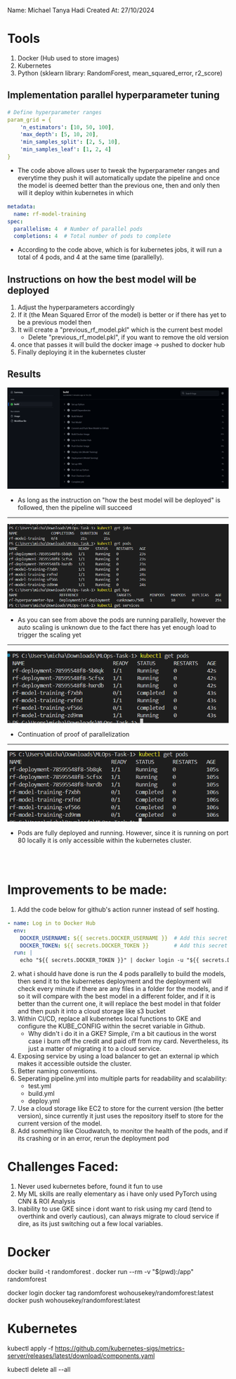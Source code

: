 Name: Michael Tanya Hadi
Created At: 27/10/2024

# Tools
1. Docker (Hub used to store images)
2. Kubernetes
3. Python (sklearn library: RandomForest, mean_squared_error, r2_score)

## Implementation parallel hyperparameter tuning
```yaml
# Define hyperparameter ranges
param_grid = {
    'n_estimators': [10, 50, 100],
    'max_depth': [5, 10, 20],
    'min_samples_split': [2, 5, 10],
    'min_samples_leaf': [1, 2, 4]
}
```
- The code above allows user to tweak the hyperparameter ranges and everytime they push it will automatically update the pipeline and once the model is deemed better than the previous one, then and only then will it deploy within kubernetes in which
```yaml
metadata:
  name: rf-model-training
spec:
  parallelism: 4  # Number of parallel pods
  completions: 4  # Total number of pods to complete
```
- According to the code above, which is for kubernetes jobs, it will run a total of 4 pods, and 4 at the same time (parallelly).

## Instructions on how the best model will be deployed
1. Adjust the hyperparameters accordingly
2. If it (the Mean Squared Error of the model) is better or if there has yet to be a previous model then
3. It will create a "previous_rf_model.pkl" which is the current best model
    - Delete "previous_rf_model.pkl", if you want to remove the old version
4. once that passes it will build the docker image -> pushed to docker hub 
5. Finally deploying it in the kubernetes cluster

## Results
![pipeline-img](img/pipeline-complete.png)
- As long as the instruction on "how the best model will be deployed" is followed, then the pipeline will succeed
---
![pods-running-before](img/pods-running-before.png)
- As you can see from above the pods are running parallelly, however the auto scaling is unknown due to the fact there has yet enough load to trigger the scaling yet
---
![pods-running-parallel](img/pods-running-parallel.png)
- Continuation of proof of parallelization
---
![pods-deployed-running](img/pods-deployed-running.png)
- Pods are fully deployed and running. However, since it is running on port 80 locally it is only accessible within the kubernetes cluster.


<br/><br/>

# Improvements to be made:
1. Add the code below for github's action runner instead of self hosting.
```yaml
- name: Log in to Docker Hub
  env:
    DOCKER_USERNAME: ${{ secrets.DOCKER_USERNAME }}  # Add this secret in GitHub
    DOCKER_TOKEN: ${{ secrets.DOCKER_TOKEN }}        # Add this secret in GitHub
  run: |
    echo "${{ secrets.DOCKER_TOKEN }}" | docker login -u "${{ secrets.DOCKER_USERNAME }}" --password-stdin
```
2. what i should have done is run the 4 pods parallelly to build the models, then send it to the kubernetes deployment and the deployment will check every minute if there are any files in a folder for the models, and if so it will compare with the best model in a different folder, and if it is better than the current one, it will replace the best model in that folder and then push it into a cloud storage like s3 bucket
3. Within CI/CD, replace all kubernetes local functions to GKE and configure the KUBE_CONFIG within the secret variable in Github.
    - Why didn't i do it in a GKE? Simple, i'm a bit cautious in the worst case i burn off the credit and paid off from my card. Nevertheless, its just a matter of migrating it to a cloud service.
4. Exposing service by using a load balancer to get an external ip which makes it accessible outside the cluster.
5. Better naming conventions.
6. Seperating pipeline.yml into multiple parts for readability and scalability:
    - test.yml
    - build.yml
    - deploy.yml
7. Use a cloud storage like EC2 to store for the current version (the better version), since currently it just uses the repository itself to store for the current version of the model.
8. Add something like Cloudwatch, to monitor the health of the pods, and if its crashing or in an error, rerun the deployment pod

# Challenges Faced:
1. Never used kubernetes before, found it fun to use
2. My ML skills are really elementary as i have only used PyTorch using CNN & ROI Analysis
3. Inability to use GKE since i dont want to risk using my card (tend to overthink and overly cautious), can always migrate to cloud service if dire, as its just switching out a few local variables.

# Docker
docker build -t randomforest .
docker run --rm -v "$(pwd):/app" randomforest

docker login
docker tag randomforest wohousekey/randomforest:latest
docker push wohousekey/randomforest:latest

# Kubernetes
<!-- Download metrics -->
kubectl apply -f https://github.com/kubernetes-sigs/metrics-server/releases/latest/download/components.yaml

<!-- Delete all -->
kubectl delete all --all